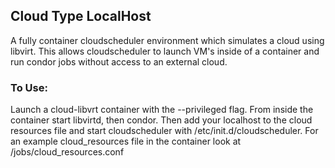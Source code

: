 ## Cloud Type LocalHost

A fully container cloudscheduler environment which simulates a cloud using libvirt. This allows cloudscheduler to launch VM's
inside of a container and run condor jobs without access to an external cloud. 

### To Use:

Launch a cloud-libvrt container with the --privileged flag. From inside the container start libvirtd, then condor. Then add your 
localhost to the cloud resources file and start cloudscheduler with /etc/init.d/cloudscheduler. For an example cloud_resources file
in the container look at /jobs/cloud_resources.conf
